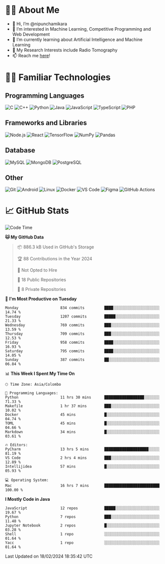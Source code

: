 # 🙋‍♂️ About Me
- 👋 Hi, I’m @nipunchamikara
- 👀 I’m interested in Machine Learning, Competitive Programming and Web Development
- 🌱 I’m currently learning about Artificial Intelligence and Machine Learning
- 📜 My Research Interests include Radio Tomography
- 📫 Reach me [here](mailto:nipunchamikara@yahoo.com)!

# 👨‍💻 Familiar Technologies

## Programming Languages
![C](https://img.icons8.com/color/48/000000/c-programming.png "C")
![C++](https://img.icons8.com/color/48/000000/c-plus-plus-logo.png "C++")
![Python](https://img.icons8.com/color/48/000000/python.png "Python")
![Java](https://img.icons8.com/color/48/000000/java-coffee-cup-logo.png "Java")
![JavaScript](https://img.icons8.com/color/48/000000/javascript.png "JavaScript")
![TypeScript](https://img.icons8.com/color/48/000000/typescript.png "TypeScript")
![PHP](https://img.icons8.com/officel/48/000000/php-logo.png "PHP")

## Frameworks and Libraries
![Node.js](https://img.icons8.com/color/48/000000/nodejs.png "Node.js")
![React](https://img.icons8.com/officel/48/000000/react.png "React")
![TensorFlow](https://img.icons8.com/color/48/000000/tensorflow.png "TensorFlow")
![NumPy](https://img.icons8.com/color/48/000000/numpy.png "NumPy")
![Pandas](https://img.icons8.com/color/48/000000/pandas.png "Pandas")

## Database
![MySQL](https://img.icons8.com/color/48/000000/mysql-logo.png "MySQL")
![MongoDB](https://img.icons8.com/color/48/000000/mongodb.png "MongoDB")
![PostgreSQL](https://img.icons8.com/color/48/000000/postgreesql.png "PostgreSQL")

## Other
![Git](https://img.icons8.com/color/48/000000/git.png "Git")
![Android](https://img.icons8.com/color/48/000000/android-os.png "Android")
![Linux](https://img.icons8.com/color/48/000000/linux.png "Linux")
![Docker](https://img.icons8.com/color/48/000000/docker.png "Docker")
![VS Code](https://img.icons8.com/color/48/000000/visual-studio-code-2019.png "VS Code")
![Figma](https://img.icons8.com/color/48/000000/figma.png "Figma")
![GitHub Actions](https://img.icons8.com/color/48/000000/github.png "GitHub Actions")

# 📈 GitHub Stats

<!--START_SECTION:waka-->
![Code Time](http://img.shields.io/badge/Code%20Time-461%20hrs%2027%20mins-blue)

**🐱 My GitHub Data** 

> 📦 886.3 kB Used in GitHub's Storage 
 > 
> 🏆 88 Contributions in the Year 2024
 > 
> 🚫 Not Opted to Hire
 > 
> 📜 18 Public Repositories 
 > 
> 🔑 8 Private Repositories 
 > 
📅 **I'm Most Productive on Tuesday** 

```text
Monday                   834 commits         ████░░░░░░░░░░░░░░░░░░░░░   14.74 % 
Tuesday                  1207 commits        █████░░░░░░░░░░░░░░░░░░░░   21.33 % 
Wednesday                769 commits         ███░░░░░░░░░░░░░░░░░░░░░░   13.59 % 
Thursday                 709 commits         ███░░░░░░░░░░░░░░░░░░░░░░   12.53 % 
Friday                   958 commits         ████░░░░░░░░░░░░░░░░░░░░░   16.93 % 
Saturday                 795 commits         ████░░░░░░░░░░░░░░░░░░░░░   14.05 % 
Sunday                   387 commits         ██░░░░░░░░░░░░░░░░░░░░░░░   06.84 % 
```


📊 **This Week I Spent My Time On** 

```text
🕑︎ Time Zone: Asia/Colombo

💬 Programming Languages: 
Python                   11 hrs 30 mins      ██████████████████░░░░░░░   71.33 % 
Makefile                 1 hr 37 mins        ███░░░░░░░░░░░░░░░░░░░░░░   10.02 % 
Docker                   45 mins             █░░░░░░░░░░░░░░░░░░░░░░░░   04.74 % 
TOML                     45 mins             █░░░░░░░░░░░░░░░░░░░░░░░░   04.66 % 
Markdown                 34 mins             █░░░░░░░░░░░░░░░░░░░░░░░░   03.61 % 

🔥 Editors: 
PyCharm                  13 hrs 5 mins       ████████████████████░░░░░   81.19 % 
VS Code                  2 hrs 4 mins        ███░░░░░░░░░░░░░░░░░░░░░░   12.89 % 
Intellijidea             57 mins             █░░░░░░░░░░░░░░░░░░░░░░░░   05.93 % 

💻 Operating System: 
Mac                      16 hrs 7 mins       █████████████████████████   100.00 % 
```

**I Mostly Code in Java** 

```text
JavaScript               12 repos            █████░░░░░░░░░░░░░░░░░░░░   19.67 % 
Python                   7 repos             ███░░░░░░░░░░░░░░░░░░░░░░   11.48 % 
Jupyter Notebook         2 repos             █░░░░░░░░░░░░░░░░░░░░░░░░   03.28 % 
Shell                    1 repo              ░░░░░░░░░░░░░░░░░░░░░░░░░   01.64 % 
Yacc                     1 repo              ░░░░░░░░░░░░░░░░░░░░░░░░░   01.64 % 
```




 Last Updated on 18/02/2024 18:35:42 UTC
<!--END_SECTION:waka-->

